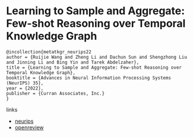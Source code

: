 # Learning to Sample and Aggregate: Few-shot Reasoning over Temporal Knowledge Graph

```
@incollection{metatkgr_neurips22
author = {Ruijie Wang and Zheng Li and Dachun Sun and Shengzhong Liu and Jinning Li and Bing Yin and Tarek Abdelzaher},
title = {Learning to Sample and Aggregate: Few-shot Reasoning over Temporal Knowledge Graph},
booktitle = {Advances in Neural Information Processing Systems (NeurIPS) 35},
year = {2022},
publisher = {Curran Associates, Inc.}
}
```

links
- [neurips](https://nips.cc/Conferences/2022/Schedule?showEvent=53963)
- [openreview](https://openreview.net/forum?id=1LmgISIDZJ)

